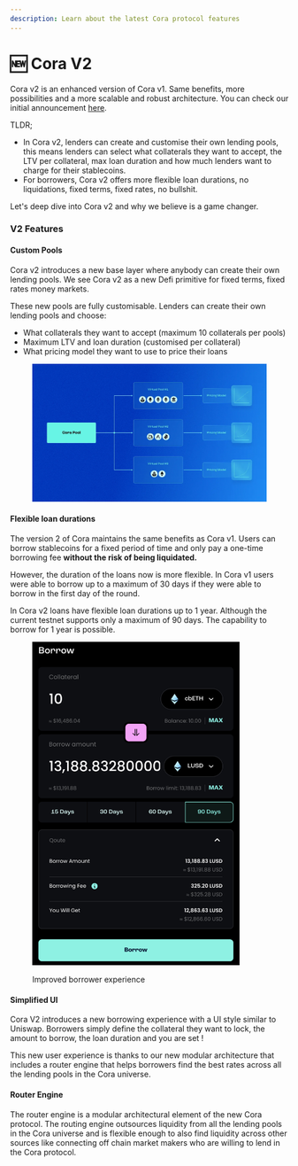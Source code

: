 ```yaml
---
description: Learn about the latest Cora protocol features
---
```


# 🆕 Cora V2

Cora v2 is an enhanced version of Cora v1. Same benefits, more possibilities and a more scalable and robust architecture. You can check our initial announcement [here](https://medium.com/coraprotocol/the-future-of-cora-introducing-cora-v2-4aa7f4d0c1f).

TLDR;

* In Cora v2, lenders can create and customise their own lending pools, this means lenders can select what collaterals they want to accept, the LTV per collateral, max loan duration and how much lenders want to charge for their stablecoins.
* For borrowers, Cora v2 offers more flexible loan durations, no liquidations, fixed terms, fixed rates, no bullshit.

Let's deep dive into Cora v2 and why we believe is a game changer.

### V2 Features

#### Custom Pools

Cora v2 introduces a new base layer where anybody can create their own lending pools. We see Cora v2 as a new Defi primitive for fixed terms, fixed rates money markets.

These new pools are fully customisable. Lenders can create their own lending pools and choose:

* What collaterals they want to accept (maximum 10 collaterals per pools)
* Maximum LTV and loan duration (customised per collateral)
* What pricing model they want to use to price their loans

<figure><img src=".gitbook/assets/image.png" alt=""><figcaption></figcaption></figure>

#### **Flexible loan durations**

The version 2 of Cora maintains the same benefits as Cora v1. Users can borrow stablecoins for a fixed period of time and only pay a one-time borrowing fee **without the risk of being liquidated.**

However, the duration of the loans now is more flexible. In Cora v1 users were able to borrow up to a maximum of 30 days if they were able to borrow in the first day of the round.

In Cora v2 loans have flexible loan durations up to 1 year. Although the current testnet supports only a maximum of 90 days. The capability to borrow for 1 year is possible.

<figure><img src=".gitbook/assets/Screenshot 2023-08-23 at 09.18.03.png" alt="" width="375"><figcaption><p>Improved borrower experience</p></figcaption></figure>

#### **Simplified UI**&#x20;

Cora V2 introduces a new borrowing experience with a UI style similar to Uniswap. Borrowers simply define the collateral they want to lock, the amount to borrow, the loan duration and you are set !

This new user experience is thanks to our new modular architecture that includes a router engine that helps borrowers find the best rates across all the lending pools in the Cora universe.

#### Router Engine

The router engine is a modular architectural element of the new Cora protocol. The routing engine outsources liquidity from all the lending pools in the Cora universe and is flexible enough to also find liquidity across other sources like connecting off chain market makers who are willing to lend in the Cora protocol.

